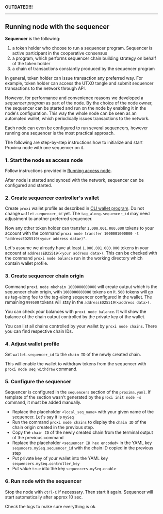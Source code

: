 **OUTDATED!!!**

---

## Running node with the sequencer

**Sequencer** is the following:
1. a token holder who choose to run a sequencer program. Sequencer is active participant in the cooperative consensus    
2. a program, which performs sequencer chain building strategy on behalf of the token holder
3. a chain of transactions constantly produced by the sequencer program

In general, token holder can issue transaction any preferred way. 
For example, token holder can access the UTXO tangle and submit sequencer transactions to the network through API.

However, for performance and convenience reasons we developed a _sequencer program_ as part of the node. 
By the choice of the node owner, the sequencer can be started and run on the node by enabling it in the node's configuration. 
This way the whole node can be seen as an automated wallet, which periodically issues transactions to the network.

Each node can even be configured to run several sequencers, however running one sequencer is the most practical approach.

The following are step-by-step instructions how to initialize and start Proxima node with one sequencer on it.

### 1. Start the node as access node
Follow instructions provided in [Running access node](run_access.md).

After node is started and synced with the network, sequencer can be configured and started.

### 2. Create sequencer controller's wallet
Create `proxi` wallet profile as described in [CLI wallet program](proxi.md).
Do not change `wallet.sequencer_id` yet. The `tag_along.sequencer_id` may need adjustment to another preferred sequencer.

Now any other token holder can transfer `1.000.001.000.000` tokens to your account with the 
command `proxi node transfer 1000001000000 -t "addressED25519(<your address data>)"`. 

Let's assume we already have at least `1.000.001.000.000` tokens in your account at `addressED25519(<your address data>)`. 
This can be checked with the command `proxi node balance` run in the working directory which contain wallet profile.  

### 3. Create sequencer chain origin
Command `proxi node mkchain 1000000000000` will create output which is the sequencer chain origin, with `1000000000000` tokens on it.
`500` tokens will go as tag-along fee to the tag-along sequencer configured in the wallet. 
The remaining `999500` tokens will stay in the `addressED25519(<address data>)`.

You can check your balances with `proxi node balance`. It will show the balance of the chain output controlled
by the private key of the wallet.

You can list all chains controlled by your wallet by `proxi node chains`. There you can find respective chain IDs. 

### 4. Adjust wallet profile
Set `wallet.sequencer_id` to the `chain ID` of the newly created chain. 

This will enable the wallet to withdraw tokens from the sequencer with `proxi node seq withdraw` command.

### 5. Configure the sequencer
Sequencer is configured in the `sequencers` section of the `proxima.yaml`.
If template of the section wasn't generated by the `proxi init node -s` command, it must be added manually.

* Replace the placeholder `<local_seq_name>` with your given name of the sequencer. Let's say it is `mySeq`
* Run the command `proxi node chains` to display the `chain ID` of the chain origin created in the previous step.
* Copy the `chain ID` of the newly created chain from the terminal output of the previous command
* Replace the placeholder `<sequencer ID hex encoded>` in the  YAML key `sequncers.mySeq.sequencer_id` with the chain 
ID copied in the previous step
* Put private key of your wallet into the YAML key `sequencers.mySeq.controller_key`
* Put value `true` into the key `sequencers.mySeq.enable`

### 6. Run node with the sequencer
Stop the node with `ctrl-C` if necessary. Then start it again. Sequencer will start automatically after approx 10 sec. 

Check the logs to make sure everything is ok.
